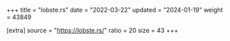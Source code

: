 +++
title = "lobste.rs"
date = "2022-03-22"
updated = "2024-01-19"
weight = 43849

[extra]
source = "https://lobste.rs/"
ratio = 20
size = 43
+++
